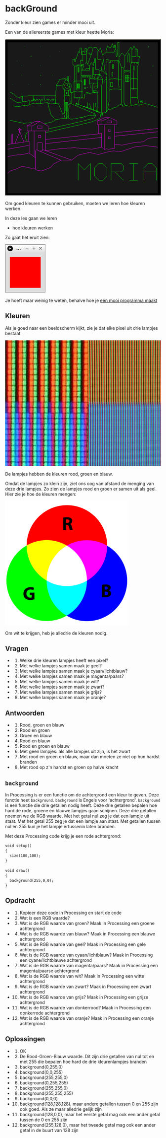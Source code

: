 # backGround

Zonder kleur zien games er minder mooi uit.

Een van de allereerste games met kleur heette Moria:

![Moria](PLATO_Moria.png)

Om goed kleuren te kunnen gebruiken,
moeten we leren hoe kleuren werken.

In deze les gaan we leren 

 * hoe kleuren werken

Zo gaat het eruit zien:

![background](background.png)

Je hoeft maar weinig te weten, behalve hoe je
[een mooi programma maakt](../EenMooiProgramma/README.md)

## Kleuren

Als je goed naar een beeldscherm kijkt, zie je dat elke pixel
uit drie lampjes bestaat:

![RGB pixels](RGB_pixels.jpg)

De lampjes hebben de kleuren rood, groen en blauw.

Omdat de lampjes zo klein zijn, ziet ons oog van afstand de menging van deze drie lampjes.
Zo zien de lampjes rood en groen er samen uit als geel.
Hier zie je hoe de kleuren mengen:

![Additieve kleuren](AdditiveColor.png)

Om wit te krijgen, heb je alledrie de kleuren nodig.

## Vragen

 * 1. Welke drie kleuren lampjes heeft een pixel?
 * 2. Met welke lampjes samen maak je geel?
 * 3. Met welke lampjes samen maak je cyaan/lichtblauw?
 * 4. Met welke lampjes samen maak je magenta/paars?
 * 5. Met welke lampjes samen maak je wit?
 * 6. Met welke lampjes samen maak je zwart?
 * 7. Met welke lampjes samen maak je grijs?
 * 8. Met welke lampjes samen maak je oranje?

## Antwoorden

 * 1. Rood, groen en blauw
 * 2. Rood en groen
 * 3. Groen en blauw
 * 4. Rood en blauw
 * 5. Rood en groen en blauw
 * 6. Met geen lampjes: als alle lampjes uit zijn, is het zwart
 * 7. Met rood en groen en blauw, maar dan moeten ze niet op hun hardst branden
 * 8. Met rood op z'n hardst en groen op halve kracht

## `background`

In Processing is er een functie om de achtergrond een kleur te geven.
Deze functie heet `background`.
`background` is Engels voor 'achtergrond'.
`background` is een functie die drie getallen nodig heeft.
Deze drie getallen bepalen hoe hard de rode, groene en blauwe lampjes gaan schijnen.
Deze drie getallen noemen we de RGB waarde.
Met het getal nul zeg je dat een lampje uit staat.
Met het getal 255 zeg je dat een lampje aan staat.
Met getallen tussen nul en 255 kun je het lampje ertussenin laten branden. 
 
Met deze Processing code krijg je een rode achtergrond:

```
void setup()
{
  size(100,100);
}

void draw()
{
  background(255,0,0);
}
```

## Opdracht

 * 1. Kopieer deze code in Processing en start de code
 * 2. Wat is een RGB waarde?
 * 3. Wat is de RGB waarde van groen? Maak in Processing een groene achtergrond
 * 4. Wat is de RGB waarde van blauw? Maak in Processing een blauwe achtergrond
 * 5. Wat is de RGB waarde van geel? Maak in Processing een gele achtergrond
 * 6. Wat is de RGB waarde van cyaan/lichtblauw? Maak in Processing een cyane/lichtblauwe achtergrond
 * 7. Wat is de RGB waarde van magenta/paars? Maak in Processing een magenta/paarse achtergrond
 * 8. Wat is de RGB waarde van wit? Maak in Processing een witte achtergrond
 * 9. Wat is de RGB waarde van zwart? Maak in Processing een zwart achtergrond
 * 10. Wat is de RGB waarde van grijs? Maak in Processing een grijze achtergrond
 * 11. Wat is de RGB waarde van donkerrood? Maak in Processing een donkerrode achtergrond
 * 12. Wat is de RGB waarde van oranje? Maak in Processing een oranje achtergrond

## Oplossingen

 * 1. OK
 * 2. De Rood-Groen-Blauw waarde. Dit zijn drie getallen van nul tot en met 255 die bepalen hoe hard de drie kleurenlampjes branden
 * 3. background(0,255,0)
 * 4. background(0,0,255)
 * 5. background(255,255,0)
 * 6. background(0,255,255)
 * 7. background(255,255,0)
 * 8. background(255,255,255)
 * 9. background(0,0,0)
 * 10. background(128,128,128), maar andere getallen tussen 0 en 255 zijn ook goed. Als ze maar alledrie gelijk zijn
 * 11. background(128,0,0), maar het eerste getal mag ook een ander getal tussen de 0 en 255 zijn
 * 12. background(255,128,0), maar het tweede getal mag ook een ander getal in de buurt van 128 zijn
